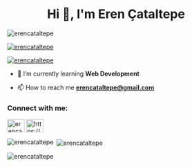 <h1 align="center">Hi 👋, I'm Eren Çataltepe</h1>

<p align="left"> <img src="https://komarev.com/ghpvc/?username=erencataltepe&label=Profile%20views&color=0e75b6&style=flat" alt="erencataltepe" /> </p>

<p align="left"> <a href="https://github.com/ryo-ma/github-profile-trophy"><img src="https://github-profile-trophy.vercel.app/?username=erencataltepe" alt="erencataltepe" /></a> </p>

<p align="left"> <a href="https://twitter.com/erencataltepe" target="blank"><img src="https://img.shields.io/twitter/follow/erencataltepe?logo=twitter&style=for-the-badge" alt="erencataltepe" /></a> </p>

- 🌱 I’m currently learning **Web Development**

- 📫 How to reach me **erencataltepe@gmail.com**

<h3 align="left">Connect with me:</h3>
<p align="left">
<a href="https://twitter.com/erencataltepe" target="blank"><img align="center" src="https://raw.githubusercontent.com/rahuldkjain/github-profile-readme-generator/master/src/images/icons/Social/twitter.svg" alt="erencataltepe" height="30" width="40" /></a>
<a href="https://linkedin.com/in/https://www.linkedin.com/in/erencataltepe/" target="blank"><img align="center" src="https://raw.githubusercontent.com/rahuldkjain/github-profile-readme-generator/master/src/images/icons/Social/linked-in-alt.svg" alt="https://www.linkedin.com/in/erencataltepe/" height="30" width="40" /></a>
</p>

<p><img align="left" src="https://github-readme-stats.vercel.app/api/top-langs?username=erencataltepe&show_icons=true&locale=en&layout=compact" alt="erencataltepe" /></p>

<p>&nbsp;<img align="center" src="https://github-readme-stats.vercel.app/api?username=erencataltepe&show_icons=true&locale=en" alt="erencataltepe" /></p>

<p><img align="center" src="https://github-readme-streak-stats.herokuapp.com/?user=erencataltepe&" alt="erencataltepe" /></p>
